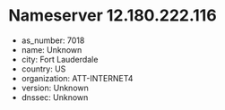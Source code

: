 # Nameserver 12.180.222.116

* as_number: 7018
* name: Unknown
* city: Fort Lauderdale
* country: US
* organization: ATT-INTERNET4
* version: Unknown
* dnssec: Unknown
